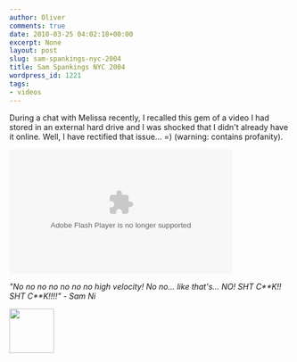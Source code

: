 ```yaml
---
author: Oliver
comments: true
date: 2010-03-25 04:02:18+00:00
excerpt: None
layout: post
slug: sam-spankings-nyc-2004
title: Sam Spankings NYC 2004
wordpress_id: 1221
tags:
- videos
---
```


During a chat with Melissa recently, I recalled this gem of a video I had stored in an external hard drive and I was shocked that I didn't already have it online.  Well, I have rectified that issue... =) (warning: contains profanity).

<object width="400" height="224" ><param name="allowfullscreen" value="true" /><param name="allowscriptaccess" value="always" /><param name="movie" value="http://www.facebook.com/v/10100189176306040" /><embed src="http://www.facebook.com/v/10100189176306040" type="application/x-shockwave-flash" allowscriptaccess="always" allowfullscreen="true" width="400" height="224"></embed></object>

<em>"No no no no no no no high velocity! No no... like that's... NO!  SH*T C**K!! SH*T C**K!!!!" - Sam Ni</em>

<a href="https://www.owiber.com/?attachment_id=1223" rel="attachment wp-att-1223"><img src="https://www.owiber.com/wp-content/uploads/2010/03/Photo-on-2010-03-24-at-22.57-80x80.jpg" alt="" title="Photo on 2010-03-24 at 22.57" width="80" height="80" class="alignnone size-thumbnail wp-image-1223" /></a>
